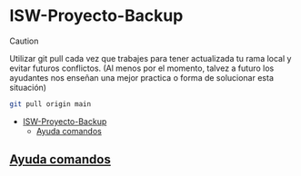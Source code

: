 # ISW-Proyecto-Backup

> [!CAUTION]
> Utilizar git pull cada vez que trabajes para tener actualizada tu rama local y evitar futuros conflictos. (Al menos por el momento, talvez a futuro los ayudantes nos enseñan una mejor practica o forma de solucionar esta situación)
>
>```bash
>git pull origin main
>```

- [ISW-Proyecto-Backup](#isw-proyecto-backup)
  - [Ayuda comandos](#ayuda-comandos)

## [Ayuda comandos](ComandosBasicos.md)
